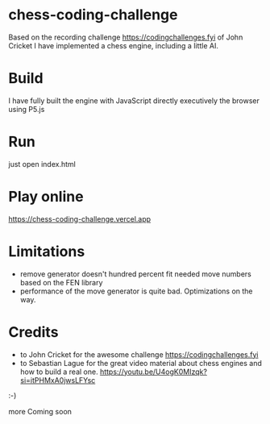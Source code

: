 # chess-coding-challenge

Based on the recording challenge https://codingchallenges.fyi of John Cricket I have implemented a chess engine, including a little AI. 

# Build

I have fully built the engine with JavaScript directly executively the browser using P5.js

# Run

just open index.html

# Play online

https://chess-coding-challenge.vercel.app

# Limitations

- remove generator doesn't hundred percent fit needed move numbers based on the FEN library
- performance of the move generator is quite bad. Optimizations on the way.

# Credits 

- to John Cricket for the awesome challenge https://codingchallenges.fyi 
- to Sebastian Lague for the great video material about chess engines and how to build a real one. https://youtu.be/U4ogK0MIzqk?si=itPHMxA0jwsLFYsc

  

:-)

more Coming soon

